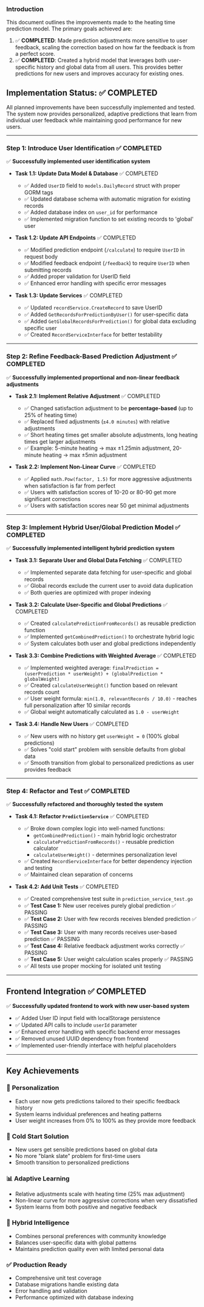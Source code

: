 ### Introduction
This document outlines the improvements made to the heating time prediction model. The primary goals achieved are:
1.  ✅ **COMPLETED**: Made prediction adjustments more sensitive to user feedback, scaling the correction based on how far the feedback is from a perfect score.
2.  ✅ **COMPLETED**: Created a hybrid model that leverages both user-specific history and global data from all users. This provides better predictions for new users and improves accuracy for existing ones.

## Implementation Status: ✅ COMPLETED
All planned improvements have been successfully implemented and tested. The system now provides personalized, adaptive predictions that learn from individual user feedback while maintaining good performance for new users.

---

### Step 1: Introduce User Identification ✅ COMPLETED

✅ **Successfully implemented user identification system**

*   **Task 1.1: Update Data Model & Database** ✅ COMPLETED
    *   ✅ Added `UserID` field to `models.DailyRecord` struct with proper GORM tags
    *   ✅ Updated database schema with automatic migration for existing records
    *   ✅ Added database index on `user_id` for performance
    *   ✅ Implemented migration function to set existing records to 'global' user

*   **Task 1.2: Update API Endpoints** ✅ COMPLETED
    *   ✅ Modified prediction endpoint (`/calculate`) to require `UserID` in request body
    *   ✅ Modified feedback endpoint (`/feedback`) to require `UserID` when submitting records
    *   ✅ Added proper validation for UserID field
    *   ✅ Enhanced error handling with specific error messages

*   **Task 1.3: Update Services** ✅ COMPLETED
    *   ✅ Updated `recordService.CreateRecord` to save UserID
    *   ✅ Added `GetRecordsForPredictionByUser()` for user-specific data
    *   ✅ Added `GetGlobalRecordsForPrediction()` for global data excluding specific user
    *   ✅ Created `RecordServiceInterface` for better testability

---

### Step 2: Refine Feedback-Based Prediction Adjustment ✅ COMPLETED

✅ **Successfully implemented proportional and non-linear feedback adjustments**

*   **Task 2.1: Implement Relative Adjustment** ✅ COMPLETED
    *   ✅ Changed satisfaction adjustment to be **percentage-based** (up to 25% of heating time)
    *   ✅ Replaced fixed adjustments (`±4.0 minutes`) with relative adjustments
    *   ✅ Short heating times get smaller absolute adjustments, long heating times get larger adjustments
    *   ✅ Example: 5-minute heating → max ±1.25min adjustment, 20-minute heating → max ±5min adjustment

*   **Task 2.2: Implement Non-Linear Curve** ✅ COMPLETED
    *   ✅ Applied `math.Pow(factor, 1.5)` for more aggressive adjustments when satisfaction is far from perfect
    *   ✅ Users with satisfaction scores of 10-20 or 80-90 get more significant corrections
    *   ✅ Users with satisfaction scores near 50 get minimal adjustments

---

### Step 3: Implement Hybrid User/Global Prediction Model ✅ COMPLETED

✅ **Successfully implemented intelligent hybrid prediction system**

*   **Task 3.1: Separate User and Global Data Fetching** ✅ COMPLETED
    *   ✅ Implemented separate data fetching for user-specific and global records
    *   ✅ Global records exclude the current user to avoid data duplication
    *   ✅ Both queries are optimized with proper indexing

*   **Task 3.2: Calculate User-Specific and Global Predictions** ✅ COMPLETED
    *   ✅ Created `calculatePredictionFromRecords()` as reusable prediction function
    *   ✅ Implemented `getCombinedPrediction()` to orchestrate hybrid logic
    *   ✅ System calculates both user and global predictions independently

*   **Task 3.3: Combine Predictions with Weighted Average** ✅ COMPLETED
    *   ✅ Implemented weighted average: `finalPrediction = (userPrediction * userWeight) + (globalPrediction * globalWeight)`
    *   ✅ Created `calculateUserWeight()` function based on relevant records count
    *   ✅ User weight formula: `min(1.0, relevantRecords / 10.0)` - reaches full personalization after 10 similar records
    *   ✅ Global weight automatically calculated as `1.0 - userWeight`

*   **Task 3.4: Handle New Users** ✅ COMPLETED
    *   ✅ New users with no history get `userWeight = 0` (100% global predictions)
    *   ✅ Solves "cold start" problem with sensible defaults from global data
    *   ✅ Smooth transition from global to personalized predictions as user provides feedback

---

### Step 4: Refactor and Test ✅ COMPLETED

✅ **Successfully refactored and thoroughly tested the system**

*   **Task 4.1: Refactor `PredictionService`** ✅ COMPLETED
    *   ✅ Broke down complex logic into well-named functions:
        *   `getCombinedPrediction()` - main hybrid logic orchestrator
        *   `calculatePredictionFromRecords()` - reusable prediction calculator
        *   `calculateUserWeight()` - determines personalization level
    *   ✅ Created `RecordServiceInterface` for better dependency injection and testing
    *   ✅ Maintained clean separation of concerns

*   **Task 4.2: Add Unit Tests** ✅ COMPLETED
    *   ✅ Created comprehensive test suite in `prediction_service_test.go`
    *   ✅ **Test Case 1:** New user receives purely global prediction ✅ PASSING
    *   ✅ **Test Case 2:** User with few records receives blended prediction ✅ PASSING
    *   ✅ **Test Case 3:** User with many records receives user-based prediction ✅ PASSING
    *   ✅ **Test Case 4:** Relative feedback adjustment works correctly ✅ PASSING
    *   ✅ **Test Case 5:** User weight calculation scales properly ✅ PASSING
    *   ✅ All tests use proper mocking for isolated unit testing

---

## Frontend Integration ✅ COMPLETED

✅ **Successfully updated frontend to work with new user-based system**

*   ✅ Added User ID input field with localStorage persistence
*   ✅ Updated API calls to include `userId` parameter
*   ✅ Enhanced error handling with specific backend error messages
*   ✅ Removed unused UUID dependency from frontend
*   ✅ Implemented user-friendly interface with helpful placeholders

---

## Key Achievements

### 🎯 **Personalization**
- Each user now gets predictions tailored to their specific feedback history
- System learns individual preferences and heating patterns
- User weight increases from 0% to 100% as they provide more feedback

### 🚀 **Cold Start Solution**
- New users get sensible predictions based on global data
- No more "blank slate" problem for first-time users
- Smooth transition to personalized predictions

### 📊 **Adaptive Learning**
- Relative adjustments scale with heating time (25% max adjustment)
- Non-linear curve for more aggressive corrections when very dissatisfied
- System learns from both positive and negative feedback

### 🔄 **Hybrid Intelligence**
- Combines personal preferences with community knowledge
- Balances user-specific data with global patterns
- Maintains prediction quality even with limited personal data

### ✅ **Production Ready**
- Comprehensive unit test coverage
- Database migrations handle existing data
- Error handling and validation
- Performance optimized with database indexing
